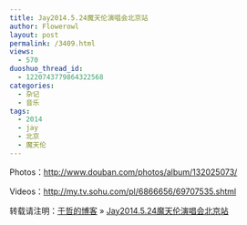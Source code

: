 ```yaml
---
title: Jay2014.5.24魔天伦演唱会北京站
author: Flowerowl
layout: post
permalink: /3409.html
views:
  - 570
duoshuo_thread_id:
  - 1220743779864322568
categories:
  - 杂记
  - 音乐
tags:
  - 2014
  - jay
  - 北京
  - 魔天伦
---
```

<p class="p1">
  <span class="s1">Photos：<a href="http://www.douban.com/photos/album/132025073/"><span class="s2">http://www.douban.com/photos/album/132025073/</span></a></span>
</p>

<p class="p1">
  <span class="s1">Videos：<a href="http://my.tv.sohu.com/pl/6866656/69707535.shtml"><span class="s2">http://my.tv.sohu.com/pl/6866656/69707535.shtml</span></a></span>
</p>

转载请注明：[于哲的博客][1] &raquo; [Jay2014.5.24魔天伦演唱会北京站][2]

 [1]: http://lazynight.me
 [2]: http://lazynight.me/3409.html